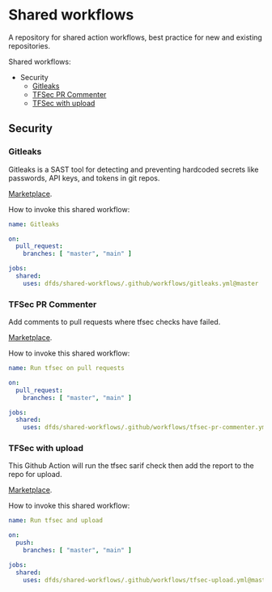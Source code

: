 # Shared workflows

A repository for shared action workflows, best practice for new and existing repositories.

Shared workflows:
- Security
    - [Gitleaks](https://github.com/dfds/shared-workflows#gitleaks)
    - [TFSec PR Commenter](https://github.com/dfds/shared-workflows#tfsec-pr-commenter)
    - [TFSec with upload](https://github.com/dfds/shared-workflows#tfsec-with-upload)

## Security

### Gitleaks

Gitleaks is a SAST tool for detecting and preventing hardcoded secrets like passwords, API keys, and tokens in git repos.

[Marketplace](https://github.com/marketplace/actions/gitleaks).

How to invoke this shared workflow:

```yaml
name: Gitleaks

on:
  pull_request:
    branches: [ "master", "main" ]

jobs:
  shared:
    uses: dfds/shared-workflows/.github/workflows/gitleaks.yml@master
```

### TFSec PR Commenter

Add comments to pull requests where tfsec checks have failed.

[Marketplace](https://github.com/marketplace/actions/run-tfsec-pr-commenter).

How to invoke this shared workflow:

```yaml
name: Run tfsec on pull requests

on:
  pull_request:
    branches: [ "master", "main" ]

jobs:
  shared:
    uses: dfds/shared-workflows/.github/workflows/tfsec-pr-commenter.yml@master
```

### TFSec with upload

This Github Action will run the tfsec sarif check then add the report to the repo for upload.

[Marketplace](https://github.com/marketplace/actions/run-tfsec-with-sarif-upload).

How to invoke this shared workflow:

```yaml
name: Run tfsec and upload

on:
  push:
    branches: [ "master", "main" ]

jobs:
  shared:
    uses: dfds/shared-workflows/.github/workflows/tfsec-upload.yml@master
```
